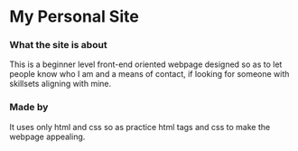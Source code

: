 # My Personal Site 

### What the site is about
This is a beginner level front-end oriented webpage designed so as to let people know who I am and a means of contact, if looking for someone with skillsets aligning with mine.

### Made by
It uses only html and css so as practice html tags and css to make the webpage appealing.
